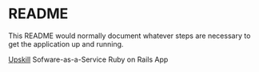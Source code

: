 # README

This README would normally document whatever steps are necessary to get the
application up and running.

[Upskill](http://upskillcourse.com) Sofware-as-a-Service Ruby on Rails App
